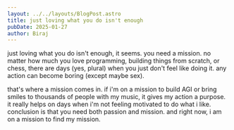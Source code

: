 ```yaml
---
layout: ../../layouts/BlogPost.astro
title: just loving what you do isn't enough
pubDate: 2025-01-27
author: Biraj
---
```


just loving what you do isn't enough, it seems. you need a mission. no matter how much you love programming, building things from scratch, or chess, there are days (yes, plural) when you just don't feel like doing it. any action can become boring (except maybe sex).

that's where a mission comes in. if i'm on a mission to build AGI or bring smiles to thousands of people with my music, it gives my action a purpose. it really helps on days when i'm not feeling motivated to do what i like. conclusion is that you need both passion and mission. and right now, i am on a mission to find my mission.

